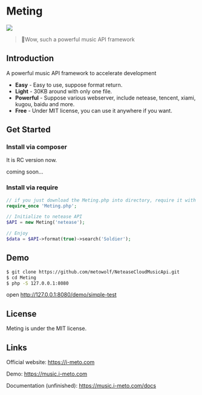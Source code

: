 # Meting

![](http://ww2.sinaimg.cn/large/a15b4afegw1fbg1l7wn09j20fw05gq34)

 > :lollipop:Wow, such a powerful music API framework

## Introduction
A powerful music API framework to accelerate development

 + **Easy** - Easy to use, suppose format return.
 + **Light** - 30KB around with only one file.
 + **Powerful** - Suppose various webserver, include netease, tencent, xiami, kugou, baidu and more.
 + **Free** - Under MIT license, you can use it anywhere if you want.

## Get Started

### Install via composer
It is RC version now.

coming soon...

### Install via require
```php
// if you just download the Meting.php into directory, require it with the correct path.
require_once 'Meting.php';
```

```php
// Initialize to netease API
$API = new Meting('netease');

// Enjoy
$data = $API->format(true)->search('Soldier');
```

## Demo
```bash
$ git clone https://github.com/metowolf/NeteaseCloudMusicApi.git
$ cd Meting
$ php -S 127.0.0.1:8080
```
open http://127.0.0.1:8080/demo/simple-test

## License
Meting is under the MIT license.

## Links
Official website: https://i-meto.com

Demo: https://music.i-meto.com

Documentation (unfinished): https://music.i-meto.com/docs
